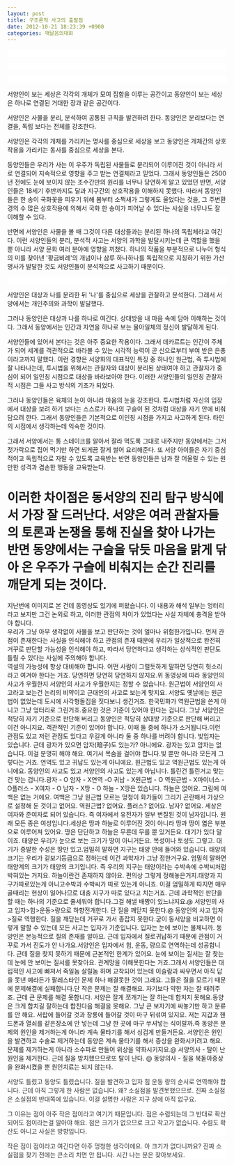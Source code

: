```yaml
---
layout: post
title: 구조론적 사고의 출발점
date: 2012-10-21 18:23:39 +0900
categories: 깨달음의대화
---
```

<p style="color: rgb(51, 51, 51); background-color: rgb(255, 255, 255); ">
</p>

<p style="color: rgb(51, 51, 51); background-color: rgb(255, 255, 255); ">
  <br />
</p>

<p style="color: rgb(51, 51, 51); background-color: rgb(255, 255, 255); ">
  <br />
</p>

<p style="color: rgb(51, 51, 51); background-color: rgb(255, 255, 255); ">
  <br />
</p>

<p style="color: rgb(51, 51, 51); background-color: rgb(255, 255, 255); ">
</p>서양인이 보는 세상은 각각의 개체가 모여 집합을 이루는 공간이고 동양인이 보는 세상은 하나로 연결된 거대한 장과 같은 공간이다.

  
  
서양인은 사물을 분리, 분석하여 공통된 규칙을 발견하려 한다. 동양인은 분리보다는 연결을, 독립 보다는 전체를 강조한다.  
  
서양인은 각각의 개체를 가리키는 명사를 중심으로 세상을 보고 동양인은 개체간의 상호작용을 가리키는 동사를 중심으로 세상을 본다.  
  
동양인들은 우리가 사는 이 우주가 독립된 사물들로 분리되어 이루어진 것이 아니라 서로 연결되어 지속적으로 영향을 주고 받는 연결체라고 믿었다. 그래서 동양인들은 2500년 전에도 눈에 보이지 않는 조수간만의 원리를 너무나 당연하게 알고 있었던 반면, 서양인들은 18세기 후반까지도 달과 지구간의 상호작용을 이해하지 못했다. 따라서 동양인들은 한 송이 국화꽃을 피우기 위해 봄부터 소쩍새가 그렇게도 울었다는 것을, 그 주변환경의 수 많은 상호작용에 의해서 국화 한 송이가 피어날 수 있다는 사실을 너무나도 잘 이해할 수 있다.  
  
반면에 서양인은 사물을 볼 때 그것이 다른 대상들과는 분리된 하나의 독립체라고 여긴다. 이런 서양인들의 분리, 분석적 사고는 서양의 과학을 발달시키는데 큰 역할을 했을 뿐 아니라 서양 문화 여러 분야에 영향을 끼쳤다. 하나의 작품을 부분적으로 나누어 형식의 미를 찾아낸 '황금비례'의 개념이나 삼루 하나하나를 독립적으로 지칭하기 위한 가산명사가 발달한 것도 서양인들이 분석적으로 사고하기 때문이다.  


<p style="color: rgb(51, 51, 51); background-color: rgb(255, 255, 255); ">
</p>

<p style="color: rgb(51, 51, 51); background-color: rgb(255, 255, 255); ">
</p>

<p style="color: rgb(51, 51, 51); background-color: rgb(255, 255, 255); ">
  <br />
</p>

<p style="color: rgb(51, 51, 51); background-color: rgb(255, 255, 255); ">
</p>서양인은 대상과 나를 분리한 뒤 '나'를 중심으로 세상을 관찰하고 분석한다. 그래서 서양에서는 개인주의와 과학이 발달했다.

  
  
그러나 동양인은 대상과 나를 하나로 여긴다. 상대방을 내 마음 속에 담아 이해하는 것이다. 그래서 동양에서는 인간과 자연을 하나로 보는 물아일체의 정신이 발달하게 된다.  
  
서양인들에 있어서 본다는 것은 아주 중요한 작용이다. 그래서 데카르트는 인간이 주체가 되어 세계를 객관적으로 바라볼 수 있는 시각적 능력이 곧 신으로부터 부여 받은 은총이라고까지 말했다. 이런 경향은 서양화의 대표적인 특징 중 하나인 원근법, 즉 투시법에 잘 나타나는데, 투시법을 위해서는 관찰자와 대상이 분리된 상태여야 하고 관찰자가 중심이 되어 일인칭 시점으로 대상을 바라보아야 한다. 이러한 서양인들의 일인칭 관찰자적 시점은 그들 사고 방식의 기초가 되었다.  
  
그러나 동양인들은 육체의 눈이 아니라 마음의 눈을 강조한다. 투시법처럼 자신의 입장에서 대상을 보려 하기 보다는 스스로가 하나의 구슬이 된 것처럼 대상을 자기 안에 비춰 담으려 한다. 그래서 동양인들은 기본적으로 이인칭 시점을 가지고 사고하게 된다. 타인의 시점에서 생각하는데 익숙한 것이다.  
  
그래서 서양에서는 통 스테이크를 알아서 잘라 먹도록 그대로 내주지만 동양에서는 그저 젓가락으로 집어 먹기만 하면 되게끔 잘게 썰어 요리해준다. 또 서양 아이들은 자기 중심적이고 독립적으로 자랄 수 있도록 교육받는 반면 동양인들은 남과 잘 어울릴 수 있는 원만한 성격과 겸손한 행동을 교육받는다.  
  
이러한 차이점은 동서양의 진리 탐구 방식에서 가장 잘 드러난다. 서양은 여러 관찰자들의 토론과 논쟁을 통해 진실을 찾아 나가는 반면 동양에서는 구슬을 닦듯 마음을 맑게 닦아 온 우주가 구슬에 비춰지는 순간 진리를 깨닫게 되는 것이다.  
=======================================================================  
지난번에 이미지로 본 건데 동영상도 있기에 퍼왔습니다. 이 내용과 해석 일부는 엉터리라고 보지만 그건 논외로 하고, 이러한 관점의 차이가 있었다는 사실 자체에 충격을 받아야 합니다.  
우리가 그냥 아무 생각없이 사물을 보고 판단하는 것이 얼마나 위험한가입니다. 먼저 관점이 존재한다는 사실을 인식해야 하고 관점의 존재 때문에 우리가 일상적으로 완전히 거꾸로 판단할 가능성을 인식해야 하고, 따라서 당연하다고 생각하는 상식적인 판단도 틀릴 수 있다는 사실에 주의해야 합니다.  
역설의 가능성에 항상 대비해야 합니다. 어떤 사람이 그럴듯하게 말하면 당연히 헛소리라고 여겨야 한다는 거죠. 당연하면 당연히 당연하지 않지요.위 동영상에 따라 동양인의 사고가 우월한지 서양인의 사고가 우월한지는 정할 수 없습니다. 원근법이 서양인의 사고라고 보는건 논리의 비약이고 근대인의 사고로 보는게 맞지요. 서양도 옛날에는 원근법이 없었는데 도시에 사각형돌집을 짓다보니 생긴거죠. 한국민화가 역원근법을 쓴게 아니고 그냥 엉터리로 그린거죠.중요한 것은 기준이 있어야 한다는 겁니다. 그냥 서양인은 적당히 자기 기준으로 판단해 버리고 동양인은 적당히 상대방 기준으로 판단해 버리고 이건 아니지요. 객관적인 기준이 있어야 합니다. 이때 둘 중에 하나가 소거됩니다.이런 관점도 있고 저런 관점도 있다고 우길게 아니라 둘 중 하나를 버려야 합니다. 빛입자는 있습니다. 근데 광자가 있으면 암자(暗子)도 있는가? 아니에요. 광자는 있고 암자는 없습니다. 이걸 분명히 해야 해요. 여기서 목숨을 걸어야 합니다.빛 뿐만 아니라 모든게 그렇다는 거죠. 연역도 있고 귀납도 있는게 아니에요. 원근법도 있고 역원근법도 있는게 아니에요. 동양인의 사고도 있고 서양인의 사고도 있는게 아닙니다. 틀린건 틀린거고 맞는건 맞는 겁니다.광자 - O 암자 - X연역 -O 귀납 - X원근법 - O 역원근법 - X마이너스 - O플러스 - X여자 - O 남자 - X땅 - O 하늘 - X땅은 있습니다. 하늘은 없어요. 그림에 여백은 없는 거에요. 여백은 그냥 원근법 모르는 멍청이 화가들이 그리기 곤란해서 가상으로 설정해 둔 것이고 없어요. 역원근법? 없어요. 플러스? 없어요. 남자? 없어요. 세상은 여자와 준여자로 되어 있습니다. 즉 여자에서 유전자가 일부 변질된 것이 남자입니다. 원래 모든 종은 여성입니다.세상은 땅과 하늘로 이루어진 것이 아니라 땅과 땅이 엷은 부분으로 이루어져 있어요. 땅은 단단하고 하늘은 무른데 무를 뿐 있거든요. 대기가 있다 말이죠. 태양은 우리가 눈으로 보는 크기가 땅이 아니거든요. 목성이나 토성도 그렇고. 대기가 증발한 수성은 땅만 있고.엄밀히 말하면 지구는 태양 안에 들어와 있습니다. 태양의 크기는 우리가 겉보기등급으로 정하는데 이건 과학자가 그냥 정한거구요. 엄밀히 말하면 태양계의 크기가 태양의 크기입니다. 즉 우리의 지구는 태양이라는 수박속에 수박씨처럼 박혀있는 거지요. 하늘이란건 존재하지 않아요. 편의상 그렇게 정해놓은거지.태양과 지구가따로있는게 아니고수박과 수박씨가 따로 있는게 아니죠. 이걸 엄밀하게 따지면 매우 골때리는 현상이 일어나므로 대충 지구가 따로 있다고 치는거죠. 근데 과학적인 판단을 할 때는 하나의 기준으로 줄세워야 합니다.그걸 해낼 배짱이 있느냐지요.@ 서양인의 사고 입자>힘>운동>량으로 하향전개한다. 단 질을 깨닫지 못한다.@ 동양인의 사고 입자>질로 역행한다. 질을 깨닫는데 거꾸로 가서 종잡지 못한다.굳이 동서양을 비교하면 이렇게 말할 수 있는데 모든 사고는 입자가 기준입니다. 입자는 눈에 보이는 물체니까. 동양인은 본능적으로 질의 존재를 알아요. 근데 입자에서 질로귀납하기 때문에 관점이 거꾸로 가서 진도가 안 나가요.서양인은 입자에서 힘, 운동, 량으로 연역하는데 성공합니다. 근데 질을 찾지 못하기 때문에 근본적인 한계가 있어요. 눈에 보이는 질서는 잘 찾는데 눈에 안 보이는 질서를 못찾아요. 관계망을 이해못한다는 거죠.그래서 서양인들은 대립적인 사고에 빠져서 죽일놈 살릴놈 하며 교착되어 있는데 이슬람과 싸우면서 아직 답을 못낸 예라든가 팔레스타인 문제 하나 해결못한 것이 그래요. 그들은 질을 모르기 때문에 문제해결에 실패합니다.단 작은 문제는 잘 해결해요. 자기보다 약한 자는 잘 때려주죠. 근데 큰 문제를 해결 못합니다. 서양은 잘게 쪼개기는 잘 하는데 합치지 못해요.동양은 크게 합치길 잘하는데 합친다음 해결을 못해요. 그냥 큰 보자기에 싸놓기만 하고 분류를 안 해요. 서랍에 들어갈 것과 장롱에 들어갈 것이 마구 뒤섞여 있지요. 저는 지갑과 핸드폰과 열쇠를 같은장소에 안 넣는데 그냥 한 곳에 마구 쑤셔넣는 식이랄까.즉 동양은 문제의 원인을 제거하는게 아니라 계속 물타기를 해서 싱겁게 만들거든요. 서양인은 원인을 발견하고 수술로 제거하는데 동양은 계속 물타기를 해서 증상을 완화시키려고 해요. 문제를 제거하는게 아니라 소수파로 만들어 위상을 약화시키지요.@ 서양의사 - 탈이 난 원인을 제거한다. 근데 질을 방치했으므로또 탈이 난다. @ 동양의사 - 질을 북돋아증상을 완화시켰을 뿐 원인치료는 되지 않는다.

<p style="color: rgb(51, 51, 51); background-color: rgb(255, 255, 255); ">
</p>

<p style="color: rgb(51, 51, 51); background-color: rgb(255, 255, 255); ">
  서양도 틀렸고 동양도 틀렸습니다. 질을 발견하고 입자 힘 운동 량의 순서로 연역해야 합니다. 근데 아직 그렇게 한 사람은 없습니다. 왜? 소실점을 발견못했으므로. 진짜 소실점은 소실점의 반대쪽에 있습니다. 이걸 설명한 사람은 지구 상에 아직 없구요.
</p>

<p style="color: rgb(51, 51, 51); background-color: rgb(255, 255, 255); ">
</p>

<p style="color: rgb(51, 51, 51); background-color: rgb(255, 255, 255); ">
  그 이유는 점이 아주 작은 점이라고 여기기 때문입니다. 점은 수렴되는데 그 반대로 확산되어도 점이라는걸 알아야 해요. 점은 크기가 없으므로 크고 작고가 없습니다. 수렴도 확산도 아니고 사실은 방향입니다.
</p>

<p style="color: rgb(51, 51, 51); background-color: rgb(255, 255, 255); ">
</p>

<p style="color: rgb(51, 51, 51); background-color: rgb(255, 255, 255); ">
  작은 점이 점이라고 여긴다면 아주 멍청한 생각이에요. 아 크기가 없다니까요? 진짜 소실점을 찾기 전에는 큰소리 치면 안 됩니다. 시간 나는 분은 찾아보세요.
</p>
